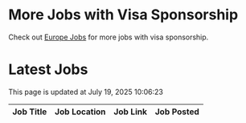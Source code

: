 # More Jobs with Visa Sponsorship

Check out [Europe Jobs](https://github.com/sureshparimi/europejobs#latest-jobs) for more jobs with visa sponsorship.

# Latest Jobs

This page is updated at July 19, 2025 10:06:23

| Job Title | Job Location | Job Link | Job Posted |
| --- | --- | --- | --- |
